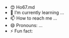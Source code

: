- 😍 Ho67.md
- 🌱 I’m currently learning ...
- 📫 How to reach me ...
- 😄 Pronouns: ...
- ⚡ Fun fact: 
